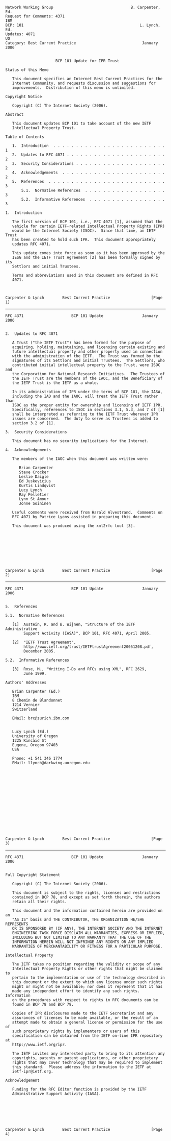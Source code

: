     Network Working Group                                  B. Carpenter, Ed.
    Request for Comments: 4371                                           IBM
    BCP: 101                                                   L. Lynch, Ed.
    Updates: 4071                                                         UO
    Category: Best Current Practice                             January 2006


                          BCP 101 Update for IPR Trust

    Status of this Memo

       This document specifies an Internet Best Current Practices for the
       Internet Community, and requests discussion and suggestions for
       improvements.  Distribution of this memo is unlimited.

    Copyright Notice

       Copyright (C) The Internet Society (2006).

    Abstract

       This document updates BCP 101 to take account of the new IETF
       Intellectual Property Trust.

    Table of Contents

       1.  Introduction  . . . . . . . . . . . . . . . . . . . . . . . . . 1
       2.  Updates to RFC 4071 . . . . . . . . . . . . . . . . . . . . . . 2
       3.  Security Considerations . . . . . . . . . . . . . . . . . . . . 2
       4.  Acknowledgements  . . . . . . . . . . . . . . . . . . . . . . . 2
       5.  References  . . . . . . . . . . . . . . . . . . . . . . . . . . 3
           5.1.  Normative References  . . . . . . . . . . . . . . . . . . 3
           5.2.  Informative References  . . . . . . . . . . . . . . . . . 3

    1.  Introduction

       The first version of BCP 101, i.e., RFC 4071 [1], assumed that the
       vehicle for certain IETF-related Intellectual Property Rights (IPR)
       would be the Internet Society (ISOC).  Since that time, an IETF Trust
       has been created to hold such IPR.  This document appropriately
       updates RFC 4071.

       This update comes into force as soon as it has been approved by the
       IESG and the IETF Trust Agreement [2] has been formally signed by its
       Settlors and initial Trustees.

       Terms and abbreviations used in this document are defined in RFC
       4071.



    Carpenter & Lynch        Best Current Practice                  [Page 1]

------------------------------------------------------------------------

``` newpage
RFC 4371                     BCP 101 Update                 January 2006


2.  Updates to RFC 4071

   A Trust ("the IETF Trust") has been formed for the purpose of
   acquiring, holding, maintaining, and licensing certain existing and
   future intellectual property and other property used in connection
   with the administration of the IETF.  The Trust was formed by the
   signatures of its Settlors and initial Trustees.  The Settlors, who
   contributed initial intellectual property to the Trust, were ISOC and
   the Corporation for National Research Initiatives.  The Trustees of
   the IETF Trust are the members of the IAOC, and the Beneficiary of
   the IETF Trust is the IETF as a whole.

   In its administration of IPR under the terms of BCP 101, the IASA,
   including the IAD and the IAOC, will treat the IETF Trust rather than
   ISOC as the proper entity for ownership and licensing of IETF IPR.
   Specifically, references to ISOC in sections 3.1, 5.3, and 7 of [1]
   shall be interpreted as referring to the IETF Trust wherever IPR
   issues are concerned.  The duty to serve as Trustees is added to
   section 3.2 of [1].

3.  Security Considerations

   This document has no security implications for the Internet.

4.  Acknowledgements

   The members of the IAOC when this document was written were:

      Brian Carpenter
      Steve Crocker
      Leslie Daigle
      Ed Juskevicius
      Kurtis Lindqvist
      Lucy Lynch
      Ray Pelletier
      Lynn St Amour
      Jonne Soininen

   Useful comments were received from Harald Alvestrand.  Comments on
   RFC 4071 by Patrice Lyons assisted in preparing this document.

   This document was produced using the xml2rfc tool [3].









Carpenter & Lynch        Best Current Practice                  [Page 2]
```

------------------------------------------------------------------------

``` newpage
RFC 4371                     BCP 101 Update                 January 2006


5.  References

5.1.  Normative References

   [1]  Austein, R. and B. Wijnen, "Structure of the IETF Administrative
        Support Activity (IASA)", BCP 101, RFC 4071, April 2005.

   [2]  "IETF Trust Agreement",
        http://www.ietf.org/trust/IETFtrustAgreement20051208.pdf,
        December 2005.

5.2.  Informative References

   [3]  Rose, M., "Writing I-Ds and RFCs using XML", RFC 2629,
        June 1999.

Authors' Addresses

   Brian Carpenter (Ed.)
   IBM
   8 Chemin de Blandonnet
   1214 Vernier
   Switzerland

   EMail: brc@zurich.ibm.com


   Lucy Lynch (Ed.)
   University of Oregon
   1225 Kincaid St
   Eugene, Oregon 97403
   USA

   Phone: +1 541 346 1774
   EMail: llynch@darkwing.uoregon.edu
















Carpenter & Lynch        Best Current Practice                  [Page 3]
```

------------------------------------------------------------------------

``` newpage
RFC 4371                     BCP 101 Update                 January 2006


Full Copyright Statement

   Copyright (C) The Internet Society (2006).

   This document is subject to the rights, licenses and restrictions
   contained in BCP 78, and except as set forth therein, the authors
   retain all their rights.

   This document and the information contained herein are provided on an
   "AS IS" basis and THE CONTRIBUTOR, THE ORGANIZATION HE/SHE REPRESENTS
   OR IS SPONSORED BY (IF ANY), THE INTERNET SOCIETY AND THE INTERNET
   ENGINEERING TASK FORCE DISCLAIM ALL WARRANTIES, EXPRESS OR IMPLIED,
   INCLUDING BUT NOT LIMITED TO ANY WARRANTY THAT THE USE OF THE
   INFORMATION HEREIN WILL NOT INFRINGE ANY RIGHTS OR ANY IMPLIED
   WARRANTIES OF MERCHANTABILITY OR FITNESS FOR A PARTICULAR PURPOSE.

Intellectual Property

   The IETF takes no position regarding the validity or scope of any
   Intellectual Property Rights or other rights that might be claimed to
   pertain to the implementation or use of the technology described in
   this document or the extent to which any license under such rights
   might or might not be available; nor does it represent that it has
   made any independent effort to identify any such rights.  Information
   on the procedures with respect to rights in RFC documents can be
   found in BCP 78 and BCP 79.

   Copies of IPR disclosures made to the IETF Secretariat and any
   assurances of licenses to be made available, or the result of an
   attempt made to obtain a general license or permission for the use of
   such proprietary rights by implementers or users of this
   specification can be obtained from the IETF on-line IPR repository at
   http://www.ietf.org/ipr.

   The IETF invites any interested party to bring to its attention any
   copyrights, patents or patent applications, or other proprietary
   rights that may cover technology that may be required to implement
   this standard.  Please address the information to the IETF at
   ietf-ipr@ietf.org.

Acknowledgement

   Funding for the RFC Editor function is provided by the IETF
   Administrative Support Activity (IASA).







Carpenter & Lynch        Best Current Practice                  [Page 4]
```
